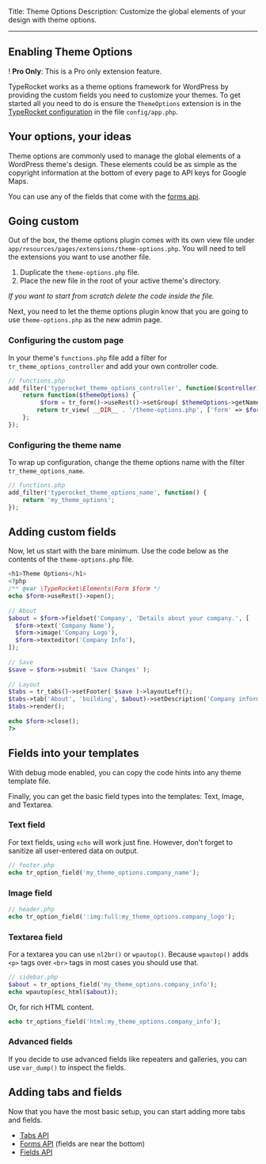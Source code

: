 Title: Theme Options
Description: Customize the global elements of your design with theme options.

---

## Enabling Theme Options

! **Pro Only**: This is a Pro only extension feature.

TypeRocket works as a theme options framework for WordPress by providing the custom fields you need to customize your themes. To get started all you need to do is ensure the `ThemeOptions` extension is in the [TypeRocket configuration](/docs/v5/configuration/) in the file `config/app.php`. 

## Your options, your ideas

Theme options are commonly used to manage the global elements of a WordPress theme's design. These elements could be as simple as the copyright information at the bottom of every page to API keys for Google Maps.

You can use any of the fields that come with the [forms api](/docs/v5/forms/).

## Going custom

Out of the box, the theme options plugin comes with its own view file under `app/resources/pages/extensions/theme-options.php`. You will need to tell the extensions you want to use another file.

1. Duplicate the `theme-options.php` file.
2. Place the new file in the root of your active theme's directory.

*If you want to start from scratch delete the code inside the file.*

Next, you need to let the theme options plugin know that you are going to use `theme-options.php` as the new admin page.

### Configuring the custom page 

In your theme's `functions.php` file add a filter for `tr_theme_options_controller` and add your own controller code.  

```php
// functions.php
add_filter('typerocket_theme_options_controller', function($controller) {
    return function($themeOptions) {
	     $form = tr_form()->useRest()->setGroup( $themeOptions->getName() );
	    return tr_view( __DIR__ . '/theme-options.php', ['form' => $form]);
    };
});
```

### Configuring the theme name

To wrap up configuration, change the theme options name with the filter `tr_theme_options_name`.

```php
// functions.php
add_filter('typerocket_theme_options_name', function() {
    return 'my_theme_options';
});
```

## Adding custom fields

Now, let us start with the bare minimum. Use the code below as the contents of the `theme-options.php` file.

```php
<h1>Theme Options</h1>  
<?php  
/** @var \TypeRocket\Elements\Form $form */  
echo $form->useRest()->open();
  
// About  
$about = $form->fieldset('Company', 'Details about your company.', [  
  $form->text('Company Name'),  
  $form->image('Company Logo'),  
  $form->texteditor('Company Info'),   
]); 
  
// Save  
$save = $form->submit( 'Save Changes' );  
  
// Layout  
$tabs = tr_tabs()->setFooter( $save )->layoutLeft();  
$tabs->tab('About', 'building', $about)->setDescription('Company information');  
$tabs->render();  
  
echo $form->close();  
?>
```

## Fields into your templates

With debug mode enabled, you can copy the code hints into any theme template file.

Finally, you can get the basic field types into the templates: Text, Image, and Textarea.

### Text field

For text fields, using `echo` will work just fine. However, don't forget to sanitize all user-entered data on output.

```php
// footer.php
echo tr_option_field('my_theme_options.company_name');
```

### Image field

```php
// header.php
echo tr_option_field(':img:full:my_theme_options.company_logo');
```

### Textarea field

For a textarea you can use `nl2br()` or `wpautop()`. Because `wpautop()` adds `<p>` tags over `<br>` tags in most cases you should use that.

```php
// sidebar.php
$about = tr_options_field('my_theme_options.company_info');
echo wpautop(esc_html($about));
```

Or,  for rich HTML content.

```php
echo tr_options_field('html:my_theme_options.company_info');
```

### Advanced fields

If you decide to use advanced fields like repeaters and galleries, you can use `var_dump()` to inspect the fields.

## Adding tabs and fields

Now that you have the most basic setup, you can start adding more tabs and fields.

- [Tabs API](/docs/v5/tabs/)
- [Forms API](/docs/v5/forms/) (fields are near the bottom)
- [Fields API](/docs/v5/fields/)
